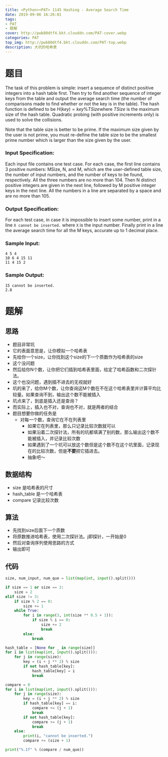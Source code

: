 ```yaml
---
title: <Python><PAT> 1145 Hashing - Average Search Time
date: 2019-09-06 16:26:01
tags:
- PAT
- 题解
cover: http://pwb80dtf4.bkt.clouddn.com/PAT-cover.webp
categories: PAT
top_img: http://pwb80dtf4.bkt.clouddn.com/PAT-top.webp
description: 大坑的哈希表
---
```


# 题目

The task of this problem is simple: insert a sequence of distinct positive integers into a hash table first. Then try to find another sequence of integer keys from the table and output the average search time (the number of comparisons made to find whether or not the key is in the table). The hash function is defined to be $H(key) = key \% TSize$where $TSize$ is the maximum size of the hash table. Quadratic probing (with positive increments only) is used to solve the collisions.

Note that the table size is better to be prime. If the maximum size given by the user is not prime, you must re-define the table size to be the smallest prime number which is larger than the size given by the user.

### Input Specification:

Each input file contains one test case. For each case, the first line contains 3 positive numbers: MSize, N, and M, which are the user-defined table size, the number of input numbers, and the number of keys to be found, respectively. All the three numbers are no more than 104. Then N distinct positive integers are given in the next line, followed by M positive integer keys in the next line. All the numbers in a line are separated by a space and are no more than 105.

### Output Specification:

For each test case, in case it is impossible to insert some number, print in a line `X cannot be inserted.` where `X` is the input number. Finally print in a line the average search time for all the M keys, accurate up to 1 decimal place.

### Sample Input:

```in
4 5 4
10 6 4 15 11
11 4 15 2
```

### Sample Output:

```out
15 cannot be inserted.
2.8
```

# 题解

## 思路

+ 题目非常坑
+ 它的表面意思是，让你模拟一个哈希表
+ 先给你一个size，让你找到这个size的下一个质数作为哈希表的size
+ 这个没问题
+ 然后给你N个数，让你把它们插到哈希表里面，给定了哈希函数和二次探针法。
+ 这个也没问题，遇到插不进去的无视就好
+ 坑的来了，给你M个数，让你查询这M个数在不在这个哈希表里并计算平均比较量。如果查询不到，输出这个数不能被插入
+ 坑点来了，到底是插入还是查询？
+ 而实际上，插入也不对，查询也不对，就是两者的结合
+ 题目想要你做的任务是
  + 对每一个数，查询它在不在列表里
    + 如果它在列表里，那么只记录比较次数就可以
    + 如果沿着二次探针法，所有的坑都填满了别的数，那么输出这个数不能被插入，并记录比较次数
    + 如果遇到了一个坑可以放这个数但是这个数不在这个坑里面，记录现在的比较次数，但是**不要**把它插进去。
    + 抽象吧～

## 数据结构

+  size 是哈希表的尺寸
+ hash_table 是一个哈希表
+ compare 记录比较次数

## 算法

+ 先找到size后面下一个质数
+ 将原数推进哈希表，使用二次探针法。j即探针，一开始是0
+ 然后对查询序列使用思路的方式
+ 输出即可

## 代码

```python
size, num_input, num_que = list(map(int, input().split()))

if size == 1 or size == 2:
    size = 2
elif size != 3:
    if size % 2 == 0:
        size += 1
    while True:
        for i in range(3, int(size ** 0.5 + 1)):
            if size % i == 0:
                size += 2
                break
        else:
            break

hash_table = [None for _ in range(size)]
for i in list(map(int, input().split())):
    for j in range(size):
        key = (i + j ** 2) % size
        if not hash_table[key]:
            hash_table[key] = i
            break

compare = 0
for i in list(map(int, input().split())):
    for j in range(size):
        key = (i + j ** 2) % size
        if hash_table[key] == i:
            compare += (j + 1)
            break
        if not hash_table[key]:
            compare += (j + 1)
            break
    else:
        print(i, "cannot be inserted.")
        compare += (size + 1)

print("%.1f" % (compare / num_que))

```

